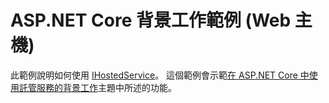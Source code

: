 # <a name="aspnet-core-background-tasks-sample-web-host"></a>ASP.NET Core 背景工作範例 (Web 主機)

此範例說明如何使用 [IHostedService](https://docs.microsoft.com/dotnet/api/microsoft.extensions.hosting.ihostedservice)。 這個範例會示範[在 ASP.NET Core 中使用託管服務的背景工作](https://docs.microsoft.com/aspnet/core/fundamentals/host/hosted-services)主題中所述的功能。

